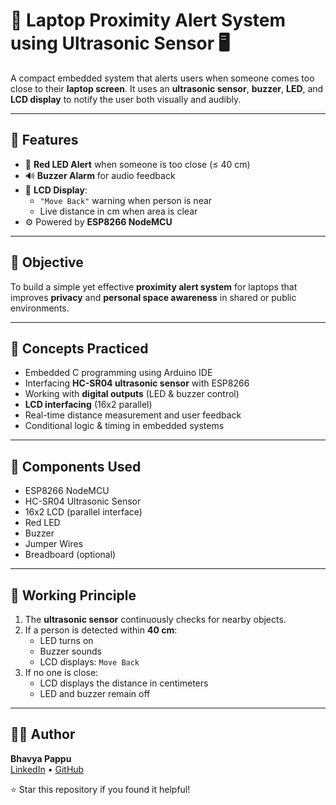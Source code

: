 # 🚨 Laptop Proximity Alert System using Ultrasonic Sensor 🖥️

A compact embedded system that alerts users when someone comes too close to their **laptop screen**. It uses an **ultrasonic sensor**, **buzzer**, **LED**, and **LCD display** to notify the user both visually and audibly.

---

## 📌 Features

- 🔴 **Red LED Alert** when someone is too close (≤ 40 cm)
- 🔊 **Buzzer Alarm** for audio feedback
- 💬 **LCD Display**:
  - `"Move Back"` warning when person is near
  - Live distance in cm when area is clear
- ⚙️ Powered by **ESP8266 NodeMCU**

---

## 🎯 Objective

To build a simple yet effective **proximity alert system** for laptops that improves **privacy** and **personal space awareness** in shared or public environments.

---

## 🧠 Concepts Practiced

- Embedded C programming using Arduino IDE  
- Interfacing **HC-SR04 ultrasonic sensor** with ESP8266  
- Working with **digital outputs** (LED & buzzer control)  
- **LCD interfacing** (16x2 parallel)  
- Real-time distance measurement and user feedback  
- Conditional logic & timing in embedded systems  

---

## 🧰 Components Used

- ESP8266 NodeMCU
- HC-SR04 Ultrasonic Sensor
- 16x2 LCD (parallel interface)
- Red LED
- Buzzer
- Jumper Wires
- Breadboard (optional)

---

## 🧠 Working Principle

1. The **ultrasonic sensor** continuously checks for nearby objects.
2. If a person is detected within **40 cm**:
   - LED turns on
   - Buzzer sounds
   - LCD displays: `Move Back`
3. If no one is close:
   - LCD displays the distance in centimeters
   - LED and buzzer remain off

---

## 👨‍💻 Author
**Bhavya Pappu**  
[LinkedIn](https://www.linkedin.com/in/pappu-bhavya) • [GitHub](https://github.com/Bhavya9710)

⭐ Star this repository if you found it helpful!
